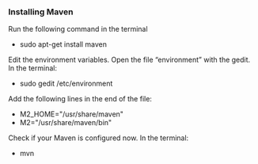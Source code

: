 ### Installing Maven
Run the following command in the terminal
- sudo apt-get install maven


Edit the environment variables. Open the file “environment” with the gedit. In the terminal:
- sudo gedit /etc/environment

Add the following lines in the end of the file:
- M2_HOME="/usr/share/maven"
- M2="/usr/share/maven/bin"


Check if your Maven is configured now. In the terminal:
- mvn
